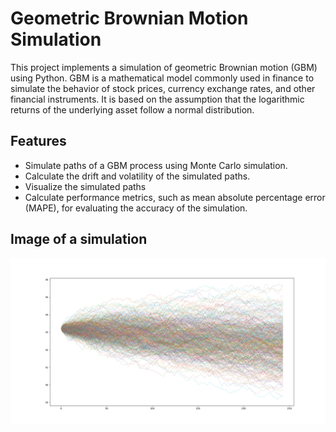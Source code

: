# Geometric Brownian Motion Simulation

This project implements a simulation of geometric Brownian motion (GBM) using Python. GBM is a mathematical model commonly used in finance to simulate the behavior of stock prices, currency exchange rates, and other financial instruments. It is based on the assumption that the logarithmic returns of the underlying asset follow a normal distribution.

## Features

- Simulate paths of a GBM process using Monte Carlo simulation.
- Calculate the drift and volatility of the simulated paths.
- Visualize the simulated paths
- Calculate performance metrics, such as mean absolute percentage error (MAPE), for evaluating the accuracy of the simulation.

## Image of a simulation 
![Image Description](./simulation.png)
